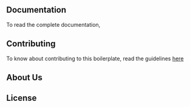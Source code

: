 ## Documentation

To read the complete documentation,

## Contributing

To know about contributing to this boilerplate, read the guidelines [here](./CONTRIBUTING.md)

## About Us

## License
